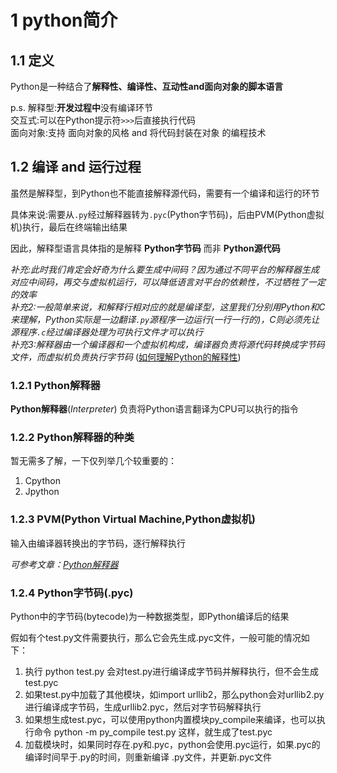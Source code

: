 # 1 python简介

## 1.1 定义

Python是一种结合了**解释性、编译性、互动性and面向对象的脚本语言**  

p.s.
解释型:**开发过程中**没有编译环节  
交互式:可以在Python提示符`>>>`后直接执行代码  
面向对象:支持 面向对象的风格 and 将代码封装在对象 的编程技术  

## 1.2 编译 and 运行过程

虽然是解释型，到Python也不能直接解释源代码，需要有一个编译和运行的环节  

具体来说:需要从`.py`经过解释器转为`.pyc`(Python字节码)，后由PVM(Python虚拟机)执行，最后在终端输出结果  

因此，解释型语言具体指的是解释 **Python字节码** 而非 **Python源代码**  

*补充:此时我们肯定会好奇为什么要生成中间码？因为通过不同平台的解释器生成对应中间码，再交与虚拟机运行，可以降低语言对平台的依赖性，不过牺牲了一定的效率*  
*补充2:一般简单来说，和解释行相对应的就是编译型，这里我们分别用Python和C来理解，Python实际是一边翻译`.py`源程序一边运行(一行一行的)，C则必须先让源程序`.c`经过编译器处理为可执行文件才可以执行*  
*补充3:解释器由一个编译器和一个虚拟机构成，编译器负责将源代码转换成字节码文件，而虚拟机负责执行字节码* ([如何理解Python的解释性](https://blog.csdn.net/nb_zsy/article/details/110468714))  

### 1.2.1 Python解释器

**Python解释器**(*Interpreter*) 负责将Python语言翻译为CPU可以执行的指令  

### 1.2.2 Python解释器的种类

暂无需多了解，一下仅列举几个较重要的：  

1. Cpython  
2. Jpython  

### 1.2.3 PVM(Python Virtual Machine,Python虚拟机)

输入由编译器转换出的字节码，逐行解释执行

*可参考文章：[Python解释器](https://blog.csdn.net/qq_41813454/article/details/136645809)*  

### 1.2.4 Python字节码(.pyc)

Python中的字节码(bytecode)为一种数据类型，即Python编译后的结果  

假如有个test.py文件需要执行，那么它会先生成.pyc文件，一般可能的情况如下：

1. 执行 python test.py 会对test.py进行编译成字节码并解释执行，但不会生成test.pyc  
2. 如果test.py中加载了其他模块，如import urllib2，那么python会对urllib2.py进行编译成字节码，生成urllib2.pyc，然后对字节码解释执行  
3. 如果想生成test.pyc，可以使用python内置模块py_compile来编译，也可以执行命令 python -m py_compile test.py 这样，就生成了test.pyc  
4. 加载模块时，如果同时存在.py和.pyc，python会使用.pyc运行，如果.pyc的编译时间早于.py的时间，则重新编译 .py文件，并更新.pyc文件  

